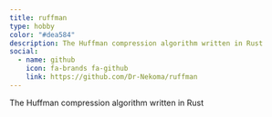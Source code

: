 ```yaml
---
title: ruffman
type: hobby
color: "#dea584"
description: The Huffman compression algorithm written in Rust
social:
  - name: github
    icon: fa-brands fa-github
    link: https://github.com/Dr-Nekoma/ruffman
---
```


The Huffman compression algorithm written in Rust
